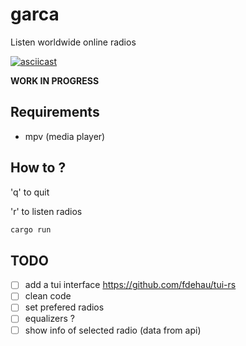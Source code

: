 # garca


Listen worldwide online radios

[![asciicast](https://asciinema.org/a/er0Gl3dFoNAnrPNDKhVpqcr3m.svg)](https://asciinema.org/a/er0Gl3dFoNAnrPNDKhVpqcr3m)

**WORK IN PROGRESS**

## Requirements

- mpv (media player)

## How to ?

'q' to quit

'r' to listen radios

```sh
cargo run
```

## TODO

- [ ] add a tui interface https://github.com/fdehau/tui-rs
- [ ] clean code
- [ ] set prefered radios
- [ ] equalizers ?
- [ ] show info of selected radio (data from api)

